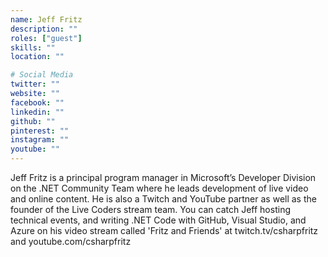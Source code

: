 ```yaml
---
name: Jeff Fritz
description: ""
roles: ["guest"]
skills: ""
location: ""

# Social Media
twitter: ""
website: ""
facebook: ""
linkedin: ""
github: ""
pinterest: ""
instagram: ""
youtube: ""
---
```

Jeff Fritz is a principal program manager in Microsoft’s Developer Division on the .NET Community Team where he leads development of live video and online content.  He is also a Twitch and YouTube partner as well as the founder of the Live Coders stream team.  You can catch Jeff hosting technical events, and writing .NET Code with GitHub, Visual Studio, and Azure on his video stream called 'Fritz and Friends' at twitch.tv/csharpfritz and youtube.com/csharpfritz
<!--more-->


